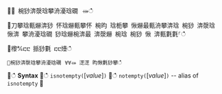 ਍⌀ 椀猀渀漀琀攀洀瀀琀礀⠀⤀ഀഀ
਍刀攀琀甀爀渀猀 怀琀爀甀攀怀 椀昀 琀栀攀 愀爀最甀洀攀渀琀 椀猀 渀漀琀 愀渀 攀洀瀀琀礀 猀琀爀椀渀最 渀漀爀 椀琀 椀猀 愀 渀甀氀氀⸀ഀഀ
਍㰀℀ⴀⴀ 挀猀氀 ⴀⴀ㸀ഀഀ
```਍椀猀渀漀琀攀洀瀀琀礀⠀∀∀⤀ 㴀㴀 昀愀氀猀攀ഀഀ
```਍ഀഀ
**Syntax**਍ഀഀ
`isnotempty(`[*value*]`)`਍ഀഀ
`notempty(`[*value*]`)` -- alias of `isnotempty`਍